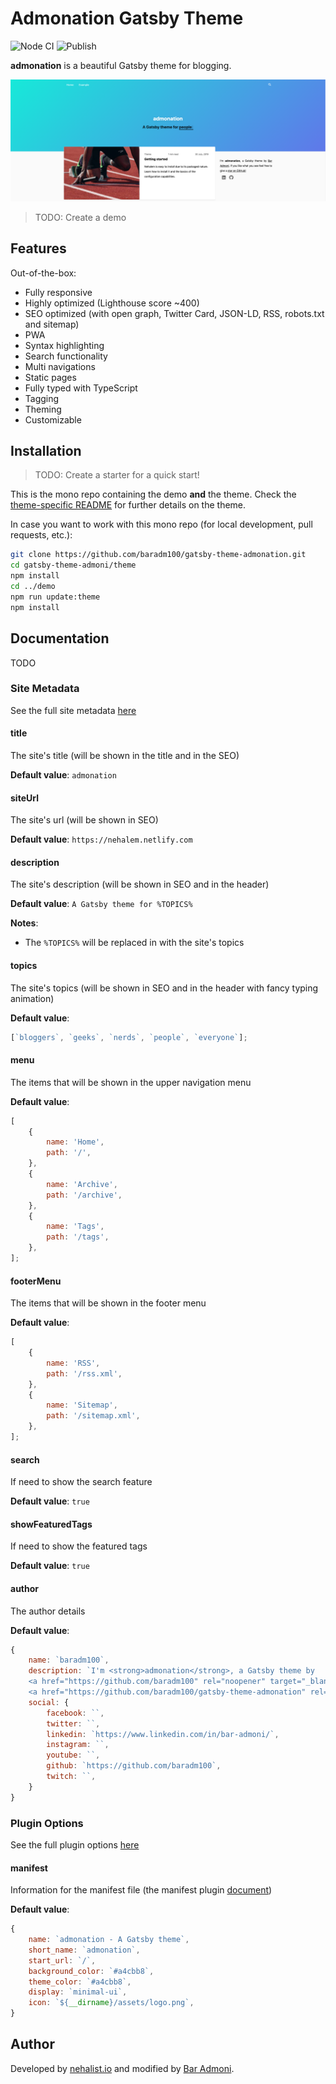 # Admonation Gatsby Theme

![Node CI](https://github.com/baradm100/gatsby-theme-admonation/workflows/Node%20CI/badge.svg?branch=master)
![Publish](https://github.com/baradm100/gatsby-theme-admonation/workflows/Publish/badge.svg)

**admonation** is a beautiful Gatsby theme for blogging.

![Demo](./imgs/demo.png)

> TODO: Create a demo

## Features

Out-of-the-box:

-   Fully responsive
-   Highly optimized (Lighthouse score ~400)
-   SEO optimized (with open graph, Twitter Card, JSON-LD, RSS, robots.txt and sitemap)
-   PWA
-   Syntax highlighting
-   Search functionality
-   Multi navigations
-   Static pages
-   Fully typed with TypeScript
-   Tagging
-   Theming
-   Customizable

## Installation

> TODO: Create a starter for a quick start!

This is the mono repo containing the demo **and** the theme. Check the [theme-specific README](theme/README.md) for further
details on the theme.

In case you want to work with this mono repo (for local development, pull requests, etc.):

```bash
git clone https://github.com/baradm100/gatsby-theme-admonation.git
cd gatsby-theme-admoni/theme
npm install
cd ../demo
npm run update:theme
npm install
```

## Documentation

TODO

### Site Metadata

See the full site metadata [here](./theme/gatsby-config.js#19)

#### title

The site's title (will be shown in the title and in the SEO)

**Default value**: `admonation`

#### siteUrl

The site's url (will be shown in SEO)

**Default value**: `https://nehalem.netlify.com`

#### description

The site's description (will be shown in SEO and in the header)

**Default value**: `A Gatsby theme for %TOPICS%`

**Notes**:

-   The `%TOPICS%` will be replaced in with the site's topics

#### topics

The site's topics (will be shown in SEO and in the header with fancy typing animation)

**Default value**:

```javascript
[`bloggers`, `geeks`, `nerds`, `people`, `everyone`];
```

#### menu

The items that will be shown in the upper navigation menu

**Default value**:

```javascript
[
    {
        name: 'Home',
        path: '/',
    },
    {
        name: 'Archive',
        path: '/archive',
    },
    {
        name: 'Tags',
        path: '/tags',
    },
];
```

#### footerMenu

The items that will be shown in the footer menu

**Default value**:

```javascript
[
    {
        name: 'RSS',
        path: '/rss.xml',
    },
    {
        name: 'Sitemap',
        path: '/sitemap.xml',
    },
];
```

#### search

If need to show the search feature

**Default value**: `true`

#### showFeaturedTags

If need to show the featured tags

**Default value**: `true`

#### author

The author details

**Default value**:

```javascript
{
    name: `baradm100`,
    description: `I'm <strong>admonation</strong>, a Gatsby theme by
    <a href="https://github.com/baradm100" rel="noopener" target="_blank">Bar Admoni</a>. If you like what you see feel free to give a
    <a href="https://github.com/baradm100/gatsby-theme-admonation" rel="noopener" target="_blank">star on GitHub!</a>`,
    social: {
        facebook: ``,
        twitter: ``,
        linkedin: `https://www.linkedin.com/in/bar-admoni/`,
        instagram: ``,
        youtube: ``,
        github: `https://github.com/baradm100`,
        twitch: ``,
    }
}
```

### Plugin Options

See the full plugin options [here](./theme/gatsby-config.js#9)

#### manifest

Information for the manifest file (the manifest plugin [document](https://github.com/gatsbyjs/gatsby/tree/HEAD/packages/gatsby-plugin-manifest#how-to-use))

**Default value**:

```javascript
{
    name: `admonation - A Gatsby theme`,
    short_name: `admonation`,
    start_url: `/`,
    background_color: `#a4cbb8`,
    theme_color: `#a4cbb8`,
    display: `minimal-ui`,
    icon: `${__dirname}/assets/logo.png`,
}
```

## Author

Developed by [nehalist.io](https://nehalist.io) and modified by [Bar Admoni](https://github.com/baradm100).
